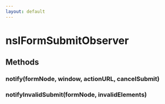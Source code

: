 ```yaml
---
layout: default
---
```


# nsIFormSubmitObserver #

## Methods ##

### notify(formNode, window, actionURL, cancelSubmit) ###

### notifyInvalidSubmit(formNode, invalidElements) ###
